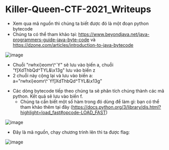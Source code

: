 # Killer-Queen-CTF-2021_Writeups
 - Xem qua mã nguồn thì chúng ta biết được đó là một đoạn python bytecode
 - Chúng ta có thể tham khảo tại: https://www.beyondjava.net/java-programmers-guide-java-byte-code và https://dzone.com/articles/introduction-to-java-bytecode

![image](https://user-images.githubusercontent.com/57956165/139803348-829e646c-5d3f-4ca8-a94d-c29776be7a34.png)
   + Chuỗi "rwhxi}eomr\\^`Y" sẽ lưu vào biến a, chuỗi "f]XdThbQd^TYL&\x13g" lưu vào biến z
   + 2 chuỗi này cộng lại và lưu vào biến a: a="rwhxi}eomr\\^`Yf]XdThbQd^TYL&\x13g"
- Các dòng bytecode tiếp theo chúng ta sẽ phân tích chúng thành các mã python. Kết quả sẽ lưu vào biến f.
   + Chúng ta cần biết một số hàm trong đó dùng để làm gì: bạn có thể tham khảo thêm tại đây (https://docs.python.org/3/library/dis.html?highlight=load_fast#opcode-LOAD_FAST)

![image](https://user-images.githubusercontent.com/57956165/140329305-5d154520-3179-4c8c-a2bc-0e97f6d936f2.png)

- Đây là mã nguồn, chạy chương trình lên thì ta được flag:

![image](https://user-images.githubusercontent.com/57956165/139804023-2d00a07d-53d5-46d2-afb8-ef9df8073063.png)
